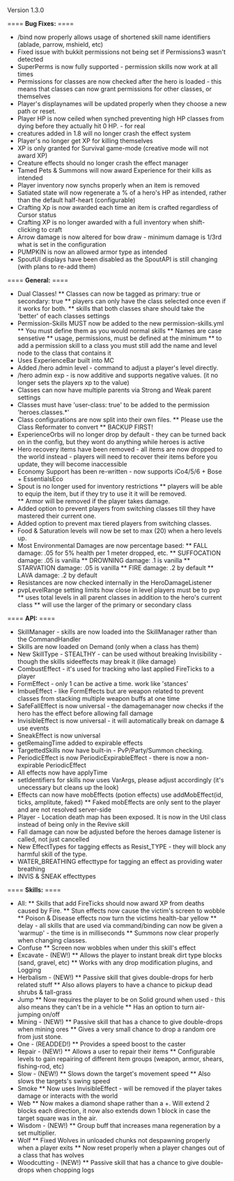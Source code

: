 Version 1.3.0

==== **Bug Fixes:** ====

* /bind now properly allows usage of shortened skill name identifiers (ablade, parrow, mshield, etc)
* Fixed issue with bukkit permissions not being set if Permissions3 wasn't detected
* SuperPerms is now fully supported - permission skills now work at all times
* Permissions for classes are now checked after the hero is loaded - this means that classes can now grant permissions for other classes, or themselves
* Player's displaynames will be updated properly when they choose a new path or reset.
* Player HP is now ceiled when synched preventing high HP classes from dying before they actually hit 0 HP. - for real
* creatures added in 1.8 will no longer crash the effect system
* Player's no longer get XP for killing themselves
* XP is only granted for Survival game-mode (creative mode will not award XP)
* Creature effects should no longer crash the effect manager
* Tamed Pets & Summons will now award Experience for their kills as intended
* Player inventory now synchs properly when an item is removed
* Satiated state will now regenerate a % of a hero's HP as intended, rather than the default half-heart (configurable)
* Crafting Xp is now awarded each time an item is crafted regardless of Cursor status
* Crafting XP is no longer awarded with a full inventory when shift-clicking to craft
* Arrow damage is now altered for bow draw - minimum damage is 1/3rd what is set in the configuration
* PUMPKIN is now an allowed armor type as intended
* SpoutUI displays have been disabled as the SpoutAPI is still changing (with plans to re-add them)

==== **General:** ====

* Dual Classes!
** Classes can now be tagged as primary: true or secondary: true
** players can only have the class selected once even if it works for both.
** skills that both classes share should take the 'better' of each classes settings
* Permission-Skills MUST now be added to the new permission-skills.yml
** You must define them as you would normal skills
** Names are case sensetive
** usage, permissions, must be defined at the minimum
** to add a permission skill to a class you must still add the name and level node to the class that contains it
* Uses ExperienceBar built into MC
* Added /hero admin level - command to adjust a player's level directly.
* /hero admin exp - is now additive and supports negative values. (it no longer sets the players xp to the value)
* Classes can now have multiple parents via Strong and Weak parent settings
* Classes must have 'user-class: true' to be added to the permission 'heroes.classes.*' 
* Class configurations are now split into their own files.
** Please use the Class Reformater to convert
** BACKUP FIRST!
* ExperienceOrbs will no longer drop by default - they can be turned back on in the config, but they wont do anything while heroes is active
* Hero recovery items have been removed - all items are now dropped to the world instead - players will need to recover their items before you update, they will become inaccessible
* Economy Support has been re-written - now supports iCo4/5/6 + Bose + EssentialsEco
* Spout is no longer used for inventory restrictions
** players will be able to equip the item, but if they try to use it it will be removed.  
** Armor will be removed if the player takes damage.
* Added option to prevent players from switching classes till they have mastered their current one.
* Added option to prevent max tiered players from switching classes.
* Food & Saturation levels will now be set to max (20) when a hero levels up.
* Most Environmental Damages are now percentage based:
** FALL damage: .05 for 5% health per 1 meter dropped, etc.
** SUFFOCATION damage: .05 is vanilla 
** DROWNING damage: .1 is vanilla
** STARVATION damage: .05 is vanilla
** FIRE damage: .2 by default
** LAVA damage: .2 by default
* Resistances are now checked internally in the HeroDamageListener
* pvpLevelRange setting limits how close in level players must be to pvp
** uses total levels in all parent classes in addition to the hero's current class
** will use the larger of the primary or secondary class

==== **API:** ====

* SkillManager - skills are now loaded into the SkillManager rather than the CommandHandler
* Skills are now loaded on Demand (only when a class has them)
* New SkillType - STEALTHY - can be used without breaking Invisibility - though the skills sideeffects may break it (like damage)
* CombustEffect - it's used for tracking who last applied FireTicks to a player
* FormEffect - only 1 can be active a time. work like 'stances'
* ImbueEffect - like FormEffects but are weapon related to prevent classes from stacking multiple weapon buffs at one time
* SafeFallEffect is now universal - the damagemanager now checks if the hero has the effect before allowing fall damage
* InvisibleEffect is now universal - it will automatically break on damage & use events
* SneakEffect is now universal
* getRemaingTime added to expirable effects
* TargettedSkills now have built-in - PvP/Party/Summon checking.
* PeriodicEffect is now PeriodicExpirableEffect - there is now a non-expirable PeriodicEffect
* All effects now have applyTime
* setIdentifiers for skills now uses VarArgs, please adjust accordingly (it's unecessary but cleans up the look)
* Effects can now have mobEffects (potion effects) use addMobEffect(id, ticks, amplitute, faked)
** Faked mobEffects are only sent to the player and are not resolved server-side
* Player - Location death map has been exposed.  It is now in the Util class instead of being only in the Revive skill
* Fall damage can now be adjusted before the heroes damage listener is called, not just cancelled
* New EffectTypes for tagging effects as Resist_TYPE - they will block any harmful skill of the type.
* WATER_BREATHING effecttype for tagging an effect as providing water breathing
* INVIS & SNEAK effecttypes 

==== **Skills:** ====

* All:
** Skills that add FireTicks should now award XP from deaths caused by Fire.
** Stun effects now cause the victim's screen to wobble
** Poison & Disease effects now turn the victims health-bar yellow
** delay - all skills that are used via command/binding can now be given a 'warmup' - the time is in milliseconds
** Summons now clear properly when changing classes.
* Confuse
** Screen now wobbles when under this skill's effect
* Excavate - (NEW!)
** Allows the player to instant break dirt type blocks (sand, gravel, etc)
** Works with any drop modification plugins, and Logging
* Herbalism - (NEW!)
** Passive skill that gives double-drops for herb related stuff
** Also allows players to have a chance to pickup dead shrubs & tall-grass
* Jump
** Now requires the player to be on Solid ground when used - this also means they can't be in a vehicle
** Has an option to turn air-jumping on/off
* Mining - (NEW!)
** Passive skill that has a chance to give double-drops when mining ores
** Gives a very small chance to drop a random ore from just stone.
* One - (READDED!)
** Provides a speed boost to the caster
* Repair - (NEW!)
** Allows a user to repair their items 
** Configurable levels to gain repairing of different item groups (weapon, armor, shears, fishing-rod, etc)
* Slow - (NEW!)
** Slows down the target's movement speed
** Also slows the targets's swing speed
* Smoke
** Now uses InvisibleEffect - will be removed if the player takes damage or interacts with the world
* Web
** Now makes a diamond shape rather than a +. Will extend 2 blocks each direction, it now also extends down 1 block in case the target square was in the air.
* Wisdom - (NEW!)
** Group buff that increases mana regeneration by a set multiplier.
* Wolf
** Fixed Wolves in unloaded chunks not despawning properly when a player exits
** Now reset properly when a player changes out of a class that has wolves
* Woodcutting - (NEW!)
** Passive skill that has a chance to give double-drops when chopping logs
